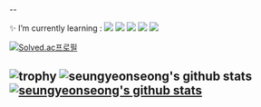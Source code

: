 

--


✨ I’m currently learning : <img src="https://img.shields.io/badge/Python-FFFFFF?style={plastic&logo=Python&logoColor=3776AB"/> <img src="https://img.shields.io/badge/R-FFFFFF?style={plastic&logo=R&logoColor=276DC3"/> <img src="https://img.shields.io/badge/RStudio-FFFFFF?style={plastic&logo=RStudio&logoColor=75AADB"/> <img src="https://img.shields.io/badge/MySQL-FFFFFF?style={plastic&logo=MySQL&logoColor=4479A1"/>
<a href="https://seungyeonseong.github.io/" target="_blank"><img src="https://img.shields.io/badge/GitHub_Blog-181717?style=flat-square&logo=GitHub&logoColor=white"/>

  
[![Solved.ac프로필](http://mazassumnida.wtf/api/v2/generate_badge?boj=syseong0)](https://solved.ac/syseong0)



![trophy](https://github-profile-trophy.vercel.app/?username=seungyeonseong)
![seungyeonseong's github stats](https://github-readme-stats.vercel.app/api?username=seungyeonseong&show_icons=true)
[![seungyeonseong's github stats](https://github-readme-stats.vercel.app/api/top-langs/?username=seungyeonseong&show_icons=true&hide_border=true&title_color=004386&icon_color=004386&layout=compact)](https://github.com/seungyeonseong)
--
